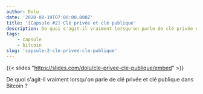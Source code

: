 ```yaml
---
author: Dolu
date: '2020-08-19T07:00:00.000Z'
title: '[Capsule #2] Clé privée et clé publique'
description: De quoi s'agit-il vraiment lorsqu'on parle de clé privée et clé publique dans Bitcoin ?
tags:
    - capsule
    - bitcoin
slug: 'capsule-2-cle-privee-cle-publique'
---
```


{{< slides "https://slides.com/dolu/cle-privee-cle-publique/embed" >}}

De quoi s'agit-il vraiment lorsqu'on parle de clé privée et clé publique dans Bitcoin ?
